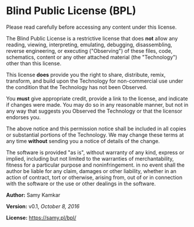# Blind Public License (BPL)

Please read carefully before accessing any content under this license.

The Blind Public License is a restrictive license that does **not** allow any reading, viewing, interpreting, emulating, debugging, disassembling, reverse engineering, or executing ("Observing") of these files, code, schematics, content or any other attached material (the "Technology") other than this license.

This license **does** provide you the right to share, distribute, remix, transform, and build upon the Technology for non-commercial use under the condition that the Technology has not been Observed.

You **must** give appropriate credit, provide a link to the license, and indicate if changes were made. You may do so in any reasonable manner, but not in any way that suggests you Observed the Technology or that the licensor endorses you.

The above notice and this permission notice shall be included in all copies or substantial portions of the Technology. We may change these terms at any time **without** sending you a notice of details of the change.

The software is provided "as is", without warranty of any kind, express or implied, including but not limited to the warranties of merchantability, fitness for a particular purpose and noninfringement. in no event shall the author be liable for any claim, damages or other liability, whether in an action of contract, tort or otherwise, arising from, out of or in connection with the software or the use or other dealings in the software.

**Author:** Samy Kamkar

**Version:** v0.1, *October 8, 2016*

**License:** https://samy.pl/bpl/
